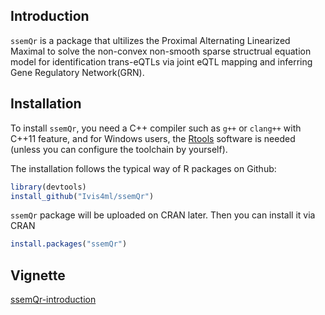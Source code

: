 ## Introduction

`ssemQr` is a package that ultilizes the Proximal Alternating Linearized Maximal to solve the
non-convex non-smooth sparse structrual equation model for identification trans-eQTLs via joint eQTL mapping and
inferring Gene Regulatory Network(GRN).

## Installation

To install `ssemQr`, you need a C++ compiler such as `g++` or `clang++` with C++11 feature,
and for Windows users, the [Rtools](https://cran.r-project.org/bin/windows/Rtools/index.html)
software is needed (unless you can configure the toolchain by yourself).

The installation follows the typical way of R packages on Github:

  ```r
library(devtools)
install_github("Ivis4ml/ssemQr")
```

`ssemQr` package will be uploaded on CRAN later. Then you can install it via CRAN

```r
install.packages("ssemQr")
```

## Vignette
[ssemQr-introduction](https://github.com/Ivis4ml/ssemQr/blob/master/inst/doc/ssemQr.pdf)

